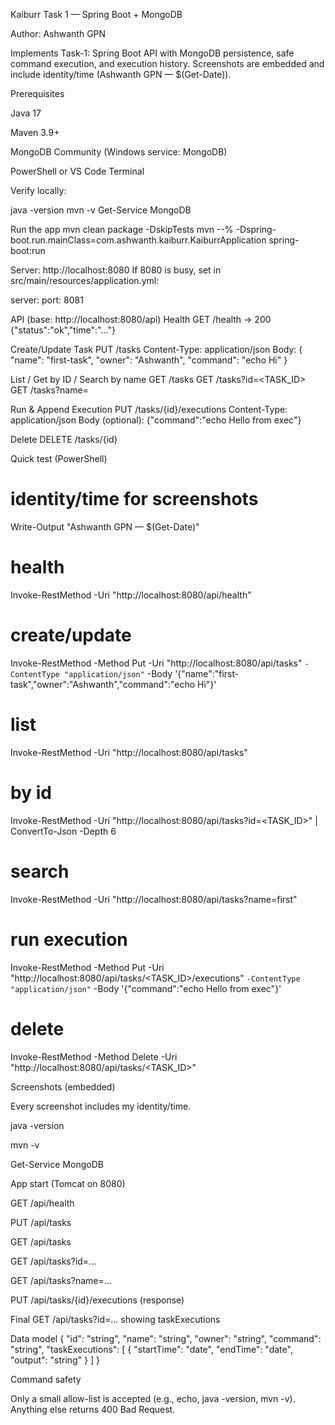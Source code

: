 Kaiburr Task 1 — Spring Boot + MongoDB

Author: Ashwanth GPN

Implements Task-1: Spring Boot API with MongoDB persistence, safe command execution, and execution history. Screenshots are embedded and include identity/time (Ashwanth GPN — $(Get-Date)).

Prerequisites

Java 17

Maven 3.9+

MongoDB Community (Windows service: MongoDB)

PowerShell or VS Code Terminal

Verify locally:

java -version
mvn -v
Get-Service MongoDB

Run the app
mvn clean package -DskipTests
mvn --% -Dspring-boot.run.mainClass=com.ashwanth.kaiburr.KaiburrApplication spring-boot:run


Server: http://localhost:8080
If 8080 is busy, set in src/main/resources/application.yml:

server:
  port: 8081

API (base: http://localhost:8080/api)
Health
GET /health
→ 200 {"status":"ok","time":"..."}

Create/Update Task
PUT /tasks
Content-Type: application/json
Body:
{
  "name": "first-task",
  "owner": "Ashwanth",
  "command": "echo Hi"
}

List / Get by ID / Search by name
GET /tasks
GET /tasks?id=<TASK_ID>
GET /tasks?name=<query>

Run & Append Execution
PUT /tasks/{id}/executions
Content-Type: application/json
Body (optional): {"command":"echo Hello from exec"}

Delete
DELETE /tasks/{id}

Quick test (PowerShell)
# identity/time for screenshots
Write-Output "Ashwanth GPN — $(Get-Date)"

# health
Invoke-RestMethod -Uri "http://localhost:8080/api/health"

# create/update
Invoke-RestMethod -Method Put -Uri "http://localhost:8080/api/tasks" `
  -ContentType "application/json" `
  -Body '{"name":"first-task","owner":"Ashwanth","command":"echo Hi"}'

# list
Invoke-RestMethod -Uri "http://localhost:8080/api/tasks"

# by id
Invoke-RestMethod -Uri "http://localhost:8080/api/tasks?id=<TASK_ID>" | ConvertTo-Json -Depth 6

# search
Invoke-RestMethod -Uri "http://localhost:8080/api/tasks?name=first"

# run execution
Invoke-RestMethod -Method Put -Uri "http://localhost:8080/api/tasks/<TASK_ID>/executions" `
  -ContentType "application/json" `
  -Body '{"command":"echo Hello from exec"}'

# delete
Invoke-RestMethod -Method Delete -Uri "http://localhost:8080/api/tasks/<TASK_ID>"

Screenshots (embedded)

Every screenshot includes my identity/time.

java -version


mvn -v


Get-Service MongoDB


App start (Tomcat on 8080)


GET /api/health


PUT /api/tasks


GET /api/tasks


GET /api/tasks?id=...


GET /api/tasks?name=...


PUT /api/tasks/{id}/executions (response)


Final GET /api/tasks?id=... showing taskExecutions


Data model
{
  "id": "string",
  "name": "string",
  "owner": "string",
  "command": "string",
  "taskExecutions": [
    { "startTime": "date", "endTime": "date", "output": "string" }
  ]
}

Command safety

Only a small allow-list is accepted (e.g., echo, java -version, mvn -v).
Anything else returns 400 Bad Request.